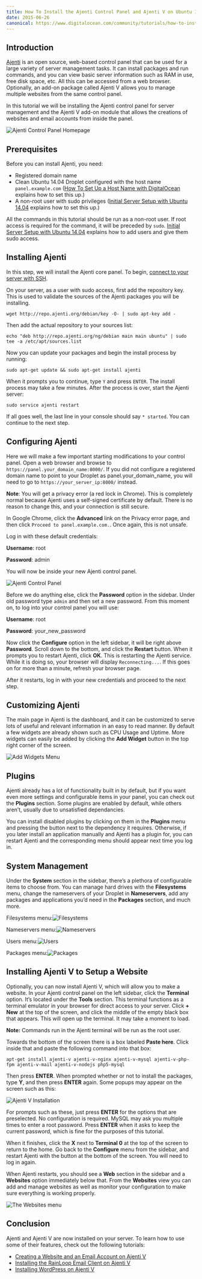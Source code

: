 ```yaml
---
title: How To Install the Ajenti Control Panel and Ajenti V on Ubuntu 14.04
date: 2015-06-26
canonical: https://www.digitalocean.com/community/tutorials/how-to-install-the-ajenti-control-panel-and-ajenti-v-on-ubuntu-14-04
---
```

## Introduction

[Ajenti](http://ajenti.org/)  is an open source, web-based control panel that can be used for a large variety of server management tasks. It can install packages and run commands, and you can view basic server information such as RAM in use, free disk space, etc. All this can be accessed from a web browser. Optionally, an add-on package called Ajenti V allows you to manage multiple websites from the same control panel.

In this tutorial we will be installing the Ajenti control panel for server management and the Ajenti V add-on module that allows the creations of websites and email accounts from inside the panel.

![Ajenti Control Panel Homepage](https://assets.digitalocean.com/articles/ajenti_ajenti_v_ubuntu1404/ajenti-control-panel.png)

## [](https://www.digitalocean.com/community/tutorials/how-to-install-the-ajenti-control-panel-and-ajenti-v-on-ubuntu-14-04#prerequisites)Prerequisites

Before you can install Ajenti, you need:

- Registered domain name
- Clean Ubuntu 14.04 Droplet configured with the host name  `panel.example.com`  ([How To Set Up a Host Name with DigitalOcean](https://www.digitalocean.com/community/tutorials/how-to-set-up-a-host-name-with-digitalocean)  explains how to set this up.)
- A non-root user with sudo privileges ([Initial Server Setup with Ubuntu 14.04](https://www.digitalocean.com/community/tutorials/initial-server-setup-with-ubuntu-14-04)  explains how to set this up.)

All the commands in this tutorial should be run as a non-root user. If root access is required for the command, it will be preceded by  `sudo`.  [Initial Server Setup with Ubuntu 14.04](https://www.digitalocean.com/community/tutorials/initial-server-setup-with-ubuntu-14-04)  explains how to add users and give them sudo access.

## [](https://www.digitalocean.com/community/tutorials/how-to-install-the-ajenti-control-panel-and-ajenti-v-on-ubuntu-14-04#installing-ajenti)Installing Ajenti

In this step, we will install the Ajenti core panel. To begin,  [connect to your server with SSH](https://www.digitalocean.com/community/tutorials/how-to-connect-to-your-droplet-with-ssh).

On your server, as a user with sudo access, first add the repository key. This is used to validate the sources of the Ajenti packages you will be installing.

```
wget http://repo.ajenti.org/debian/key -O- | sudo apt-key add -
```

Then add the actual repository to your sources list:

```
echo "deb http://repo.ajenti.org/ng/debian main main ubuntu" | sudo tee -a /etc/apt/sources.list
```

Now you can update your packages and begin the install process by running:

```
sudo apt-get update && sudo apt-get install ajenti
```

When it prompts you to continue, type  `Y`  and press  `ENTER`. The install process may take a few minutes. After the process is over, start the Ajenti server:

```
sudo service ajenti restart
```

If all goes well, the last line in your console should say  `* started`. You can continue to the next step.

## [](https://www.digitalocean.com/community/tutorials/how-to-install-the-ajenti-control-panel-and-ajenti-v-on-ubuntu-14-04#configuring-ajenti)Configuring Ajenti

Here we will make a few important starting modifications to your control panel. Open a web browser and browse to  `https://panel.your_domain_name:8000/`. If you did not configure a registered domain name to point to your Droplet as panel.your_domain_name, you will need to go to  `https://your_server_ip:8000/`  instead.

**Note**: You will get a privacy error (a red lock in Chrome). This is completely normal because Ajenti uses a self-signed certificate by default. There is no reason to change this, and your connection is still secure.

In Google Chrome, click the  **Advanced**  link on the Privacy error page, and then click  `Proceed to panel.example.com.`. Once again, this is not unsafe.

Log in with these default credentials:

**Username**: root

**Password**: admin

You will now be inside your new Ajenti control panel.

![Ajenti Control Panel](https://assets.digitalocean.com/articles/ajenti_ajenti_v_ubuntu1404/ajenti-control-panel-2.png)

Before we do anything else, click the  **Password**  option in the sidebar. Under old password type  `admin`  and then set a new password. From this moment on, to log into your control panel you will use:

**Username**: root

**Password**:  your_new_password

Now click the  **Configure**  option in the left sidebar, it will be right above  **Password**. Scroll down to the bottom, and click the  **Restart**  button. When it prompts you to restart Ajenti, click  **OK**. This is restarting the Ajenti service. While it is doing so, your browser will display  `Reconnecting...`. If this goes on for more than a minute, refresh your browser page.

After it restarts, log in with your new credentials and proceed to the next step.

## [](https://www.digitalocean.com/community/tutorials/how-to-install-the-ajenti-control-panel-and-ajenti-v-on-ubuntu-14-04#customizing-ajenti)Customizing Ajenti

The main page in Ajenti is the dashboard, and it can be customized to serve lots of useful and relevant information in an easy to read manner. By default a few widgets are already shown such as CPU Usage and Uptime. More widgets can easily be added by clicking the  **Add Widget**  button in the top right corner of the screen.

![Add Widgets Menu](https://assets.digitalocean.com/articles/ajenti_ajenti_v_ubuntu1404/ajenti-add-widgets.png)

## [](https://www.digitalocean.com/community/tutorials/how-to-install-the-ajenti-control-panel-and-ajenti-v-on-ubuntu-14-04#plugins)Plugins

Ajenti already has a lot of functionality built in by default, but if you want even more settings and configurable items in your panel, you can check out the  **Plugins**  section. Some plugins are enabled by default, while others aren’t, usually due to unsatisfied dependancies.

You can install disabled plugins by clicking on them in the  **Plugins**  menu and pressing the button next to the dependency it requires. Otherwise, if you later install an application manually and Ajenti has a plugin for, you can restart Ajenti and the corresponding menu should appear next time you log in.

## [](https://www.digitalocean.com/community/tutorials/how-to-install-the-ajenti-control-panel-and-ajenti-v-on-ubuntu-14-04#system-management)System Management

Under the  **System**  section in the sidebar, there’s a plethora of configurable items to choose from. You can manage hard drives with the  **Filesystems**  menu, change the nameservers of your Droplet in  **Nameservers**, add any packages and applications you’d need in the  **Packages**  section, and much more.

Filesystems menu:![Filesystems](https://assets.digitalocean.com/articles/ajenti_ajenti_v_ubuntu1404/ajenti-filesystems.png)

Nameservers menu:![Nameservers](https://assets.digitalocean.com/articles/ajenti_ajenti_v_ubuntu1404/ajenti-nameservers.png)

Users menu:![Users](https://assets.digitalocean.com/articles/ajenti_ajenti_v_ubuntu1404/ajenti-users.png)

Packages menu:![Packages](https://assets.digitalocean.com/articles/ajenti_ajenti_v_ubuntu1404/ajenti-packages.png)

## [](https://www.digitalocean.com/community/tutorials/how-to-install-the-ajenti-control-panel-and-ajenti-v-on-ubuntu-14-04#installing-ajenti-v-to-setup-a-website)Installing Ajenti V to Setup a Website

Optionally, you can now install Ajenti V, which will allow you to make a website. In your Ajenti control panel on the left sidebar, click the  **Terminal**  option. It’s located under the  **Tools**  section. This terminal functions as a terminal emulator in your browser for direct access to your server. Click  **+ New**  at the top of the screen, and click the middle of the empty black box that appears. This will open up the terminal. It may take a moment to load.

**Note:**  Commands run in the Ajenti terminal will be run as the root user.

Towards the bottom of the screen there is a box labeled  **Paste here**. Click inside that and paste the following command into that box:

```
apt-get install ajenti-v ajenti-v-nginx ajenti-v-mysql ajenti-v-php-fpm ajenti-v-mail ajenti-v-nodejs php5-mysql
```

Then press  **ENTER**. When prompted whether or not to install the packages, type  **Y**, and then press  **ENTER**  again. Some popups may appear on the screen such as this:

![Ajenti V Installation](https://assets.digitalocean.com/articles/ajenti_ajenti_v_ubuntu1404/ajenti-v-installation.png)

For prompts such as these, just press  **ENTER**  for the options that are preselected. No configuration is required. MySQL may ask you multiple times to enter a root password. Press  **ENTER**  when it asks to keep the current password, which is fine for the purposes of this tutorial.

When it finishes, click the  **X**  next to  **Terminal 0**  at the top of the screen to return to the home. Go back to the  **Configure**  menu from the sidebar, and restart Ajenti with the button at the bottom of the screen. You will need to log in again.

When Ajenti restarts, you should see a  **Web**  section in the sidebar and a  **Websites**  option immediately below that. From the  **Websites**  view you can add and manage websites as well as monitor your configuration to make sure everything is working properly.

![The Websites menu](https://assets.digitalocean.com/articles/ajenti_ajenti_v_ubuntu1404/ajenti-websites.png)

## Conclusion

Ajenti and Ajenti V are now installed on your server. To learn how to use some of their features, check out the following tutorials:

- [Creating a Website and an Email Account on Ajenti V](https://www.digitalocean.com/community/tutorials/creating-a-website-and-an-email-account-on-ajenti-v)
- [Installing the RainLoop Email Client on Ajenti V](https://www.digitalocean.com/community/tutorials/installing-the-rainloop-email-client-on-ajenti-v)
- [Installing WordPress on Ajenti V](https://www.digitalocean.com/community/tutorials/installing-wordpress-on-ajenti-v)
